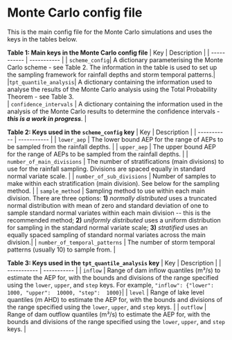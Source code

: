# Monte Carlo config file
This is the main config file for the Monte Carlo simulations and uses the keys in the tables below.  

**Table 1: Main keys in the Monte Carlo config file**
| Key | Description |
| ----------- | ----------- |
| ```scheme_config```| A dictionary parameterising the Monte Carlo scheme - see Table 2. The information in the table is used to set up the sampling framework for rainfall depths and storm temporal patterns.|
|```tpt_quantile_analysis```| A dictionary containing the information used to analyse the results of the Monte Carlo analysis using the Total Probability Theorem - see Table 3.  
|  ```confidence_intervals``` | A dictionary containing the information used in the analysis of the Monte Carlo results to determine the  confidence intervals - ***this is a work in progress***.  |

**Table 2: Keys used in the ```scheme_config``` key**
| Key | Description |
| ----------- | ----------- |
| ```lower_aep``` | The lower bound AEP for the range of AEPs to be sampled from the rainfall depths. |
| ```upper_aep``` | The upper bound AEP for the range of AEPs to be sampled from the rainfall depths.  |
| ```number_of_main_divisions``` | The number of stratifications (main divisions) to use for the rainfall sampling. Divisions are spaced equally in standard normal variate scale. |
| ```number_of_sub_divisions``` | Number of samples to make within each stratification (main division). See below for the sampling method. |
| ```sample_method``` | Sampling method to use within each main division. There are three options: **1)** *normally distributed* uses a truncated normal distribution with mean of zero and standard deviation of one to sample standard normal variates within each main division -- this is the recommended method; **2)** *uniformly distributed* uses a uniform distribution for sampling in the standard normal variate scale; **3)** *stratified* uses an equally spaced sampling of standard normal variates across the main division.|
| ```number_of_temporal_patterns``` | The number of storm temporal patterns (usually 10) to sample from. |

**Table 3: Keys used in the ```tpt_quantile_analysis``` key**
| Key | Description |
| ----------- | ----------- |
| ```inflow``` | Range of dam inflow quantiles (m³/s) to estimate the AEP for, with the bounds and divisions of the range specified using the  ```lower```, ```upper```, and ```step``` keys. For example, ```"inflow": {"lower":  1000, "upper":  10000, "step":  1000}```|
| ```level``` | Range of lake level quantiles (m AHD) to estimate the AEP for, with the bounds and divisions of the range specified using the  ```lower```, ```upper```, and ```step``` keys. |
| ```outflow``` | Range of dam outflow quantiles (m³/s) to estimate the AEP for, with the bounds and divisions of the range specified using the  ```lower```, ```upper```, and ```step``` keys. |
